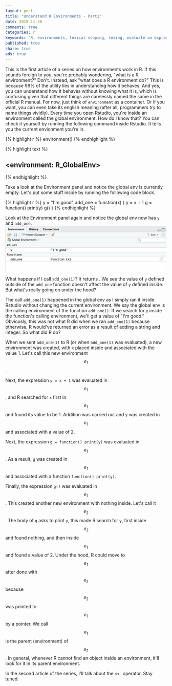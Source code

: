 ```yaml
---
layout: post
title: "Understand R Environments - Part1"
date: 2018-11-30
comments: true
categories: r
keywords: "R, environments, lexical scoping, lexing, evaluate an expression in an environment, frame, environment frame, parent environment, parent.env(), enclosing environment, enclosure, global_env, globalEnv, global env, global"
published: true
share: true
ads: true
---
```


This is the first article of a series on how environments work in R. If this
sounds foreign to you, you're probably wondering, "what is a R environment?" 
Don't. Instead, ask "what does a R environment do?" This is because 99% of the 
utility lies in understanding how it behaves. And yes, you can understand how it 
behaves without knowing what it is, which is confusing given that different 
things are carelessly named the same in the official R manual. For now, just
think of `environment` as a container. Or if you want, you can even take its 
english meaning (after all, programmers try to name things vividly). Every time
you open Rstudio, you're inside an environment called the global environment.
How do I know that? You can check it yourself by running the following command
inside Rstudio. It tells you the current envionment you're in.


{% highlight r %}
environment()
{% endhighlight %}



{% highlight text %}
## <environment: R_GlobalEnv>
{% endhighlight %}

Take a look at the Environment panel and notice the global env is currently 
empty. Let's put some stuff inside by running the following code block.


{% highlight r %}
y = "I'm good"
add_one = function(x) {
        y = x + 1
        g = function() print(y)
        g()
}
{% endhighlight %}

Look at the Environment panel again and notice the global env now has `y` and `add_one`. 
![](/images/global-env.png)

What happens if I call `add_one(1)`? It returns . We see the 
value of `y` defined outside of the `add_one` function doesn't affect the 
value of `y` defined inside. But what's really going on under the hood?

The call `add_one(1)` happened in the global env as I simply ran it inside 
Rstudio without changing the current environment. We say the global env is the
calling environment of the function `add_one()`. If we search for `y`
inside the function's calling environment, we'll get a value of "I'm good."
Obviously, this was not what R did when we ran `add_one(1)` because otherwise,
R would've returned an error as a result of adding a string and integer. So what
did R do?

When we sent `add_one(1)` to R (or when `add_one(1)` was evaluated), a new 
environment was created, with `x` placed inside and associated with the value 1.
Let's call this new environment $$e_1$$. 

Next, the expression `y = x + 1` was evaluated in $$e_1$$, and R searched for 
`x` first in $$e_1$$ and found its value to be 1. Addition was carried out and
`y` was created in $$e_1$$ and associated with a value of 2.

Next, the expression `g = function() print(y)` was evaluated in $$e_1$$. As a 
result, `g` was created in $$e_1$$ and associated with a function 
`function() print(y)`.

Finally, the expression `g()` was evaluated in $$e_1$$. This created another
new environment with nothing inside. Let's call it $$e_2$$. The body of `g` 
asks to print `y`, this made R search for `y`, first inside $$e_2$$ and found 
nothing, and then inside $$e_1$$ and found a value of 2. Under the 
hood, R could move to $$e_1$$ after done with $$e_2$$ because $$e_2$$ was 
pointed to $$e_1$$ by a pointer. We call $$e_1$$ is the parent (environment) of 
$$e_2$$. In general, whenever R cannot find an object inside an environment, 
it'll look for it in its parent environment.

In the second article of the series, I'll talk about the `<<-` operator. Stay tuned.





